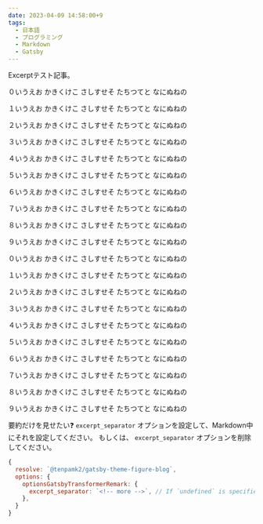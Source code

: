 ```yaml
---
date: 2023-04-09 14:58:00+9
tags:
  - 日本語
  - プログラミング
  - Markdown
  - Gatsby
---
```


Excerptテスト記事。

０いうえお
かきくけこ
さしすせそ
たちつてと
なにぬねの

１いうえお
かきくけこ
さしすせそ
たちつてと
なにぬねの

２いうえお
かきくけこ
さしすせそ
たちつてと
なにぬねの

３いうえお
かきくけこ
さしすせそ
たちつてと
なにぬねの

４いうえお
かきくけこ
さしすせそ
たちつてと
なにぬねの

５いうえお
かきくけこ
さしすせそ
たちつてと
なにぬねの

６いうえお
かきくけこ
さしすせそ
たちつてと
なにぬねの

７いうえお
かきくけこ
さしすせそ
たちつてと
なにぬねの

８いうえお
かきくけこ
さしすせそ
たちつてと
なにぬねの

９いうえお
かきくけこ
さしすせそ
たちつてと
なにぬねの

０いうえお
かきくけこ
さしすせそ
たちつてと
なにぬねの

１いうえお
かきくけこ
さしすせそ
たちつてと
なにぬねの

２いうえお
かきくけこ
さしすせそ
たちつてと
なにぬねの

３いうえお
かきくけこ
さしすせそ
たちつてと
なにぬねの

４いうえお
かきくけこ
さしすせそ
たちつてと
なにぬねの

５いうえお
かきくけこ
さしすせそ
たちつてと
なにぬねの

６いうえお
かきくけこ
さしすせそ
たちつてと
なにぬねの

７いうえお
かきくけこ
さしすせそ
たちつてと
なにぬねの

８いうえお
かきくけこ
さしすせそ
たちつてと
なにぬねの

９いうえお
かきくけこ
さしすせそ
たちつてと
なにぬねの

要約だけを見せたい❓
`excerpt_separator` オプションを設定して、Markdown中にそれを設定してください。
もしくは、 `excerpt_separator` オプションを削除してください。

```js
{
  resolve: `@tenpamk2/gatsby-theme-figure-blog`,
  options: {
    optionsGatsbyTransformerRemark: {
      excerpt_separator: `<!-- more -->`, // If `undefined` is specified, default pruning method is used.
    },
  }
}
```
